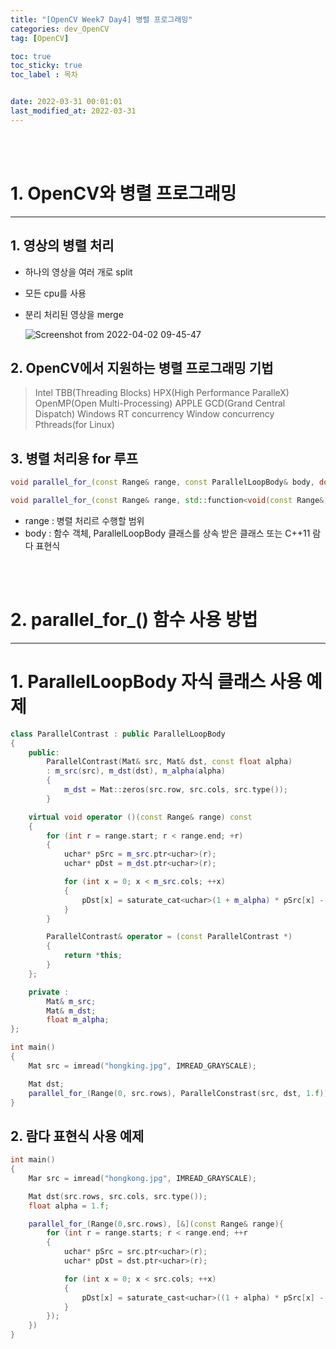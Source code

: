 ```yaml
---
title: "[OpenCV Week7 Day4] 병렬 프로그래밍"
categories: dev_OpenCV
tag: [OpenCV]

toc: true
toc_sticky: true
toc_label : 목차


date: 2022-03-31 00:01:01
last_modified_at: 2022-03-31
---
```

<br>
<br>

# 1. OpenCV와 병렬 프로그래밍 
---
## 1. 영상의 병렬 처리 
* 하나의 영상을 여러 개로 split 
* 모든 cpu를 사용 
* 분리 처리된 영상을 merge

    ![Screenshot from 2022-04-02 09-45-47](https://user-images.githubusercontent.com/58837749/161357468-ec1566a4-c74b-4812-bfa9-c8c441c93574.png)

## 2. OpenCV에서 지원하는 병렬 프로그래밍 기법 

> Intel TBB(Threading Blocks)
> HPX(High Performance ParalleX)
> OpenMP(Open Multi-Processing)
> APPLE GCD(Grand Central Dispatch)
> Windows RT concurrency
> Window concurrency
> Pthreads(for Linux)

## 3. 병렬 처리용 for 루프 

```cpp
void parallel_for_(const Range& range, const ParallelLoopBody& body, double nstripes = -1.)

void parallel_for_(const Range& range, std::function<void(const Range&)> functor, double nstrpies = -1.)
```

* range : 병렬 처리르 수행할 범위 
* body : 함수 객체, ParallelLoopBody 클래스를 상속 받은 클래스 또는 C++11 람다 표현식


<br>
<br>

# 2. parallel_for_() 함수 사용 방법 
---
# 1. ParallelLoopBody 자식 클래스 사용 예제

```cpp
class ParallelContrast : public ParallelLoopBody
{
    public:
        ParallelContrast(Mat& src, Mat& dst, const float alpha)
        : m_src(src), m_dst(dst), m_alpha(alpha)
        {
            m_dst = Mat::zeros(src.row, src.cols, src.type());
        }

    virtual void operator ()(const Range& range) const
    {
        for (int r = range.start; r < range.end; +r)
        {
            uchar* pSrc = m_src.ptr<uchar>(r);
            uchar* pDst = m_dst.ptr<uchar>(r);

            for (int x = 0; x < m_src.cols; ++x)
            {
                pDst[x] = saturate_cat<uchar>(1 + m_alpha) * pSrc[x] - 128 * m_alpha);
            }
        }

        ParallelContrast& operator = (const ParallelContrast *) 
        {
            return *this;
        }
    };

    private : 
        Mat& m_src;
        Mat& m_dst;
        float m_alpha;
};

int main()
{
    Mat src = imread("hongking.jpg", IMREAD_GRAYSCALE);

    Mat dst;
    parallel_for_(Range(0, src.rows), ParallelConstrast(src, dst, 1.f));
}
```

## 2. 람다 표현식 사용 예제 

```cpp
int main()
{
    Mar src = imread("hongkong.jpg", IMREAD_GRAYSCALE);

    Mat dst(src.rows, src.cols, src.type());
    float alpha = 1.f;

    parallel_for_(Range(0,src.rows), [&](const Range& range){
        for (int r = range.starts; r < range.end; ++r
        {
            uchar* pSrc = src.ptr<uchar>(r);
            uchar* pDst = dst.ptr<uchar>(r);

            for (int x = 0; x < src.cols; ++x)
            {
                pDst[x] = saturate_cast<uchar>((1 + alpha) * pSrc[x] - 128 * alpha)
            }
        });
    })
}

```
<br>
<br>
